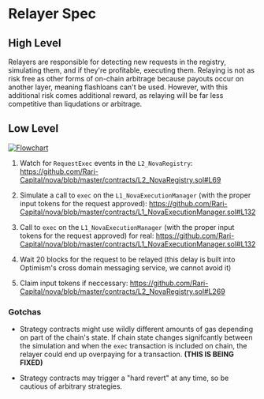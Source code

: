 # Relayer Spec

## High Level

Relayers are responsible for detecting new requests in the registry, simulating them, and if they're profitable, executing them. 
Relaying is not as risk free as other forms of on-chain arbitrage because payouts occur on another layer, meaning flashloans can't be used.
However, with this additional risk comes additional reward, as relaying will be far less competitive than liqudations or arbitrage.

## Low Level

[![Flowchart](https://user-images.githubusercontent.com/26209401/128758937-a4284172-e358-4a73-a329-f480d39b9ea4.png)](https://www.zenflowchart.com/docs/view/LPQZOpnelOkQ5dKBzyVX)

1. Watch for `RequestExec` events in the `L2_NovaRegistry`: https://github.com/Rari-Capital/nova/blob/master/contracts/L2_NovaRegistry.sol#L69

3. Simulate a call to `exec` on the `L1_NovaExecutionManager` (with the proper input tokens for the request approved): https://github.com/Rari-Capital/nova/blob/master/contracts/L1_NovaExecutionManager.sol#L132

5. Call to `exec` on the `L1_NovaExecutionManager` (with the proper input tokens for the request approved) for real: https://github.com/Rari-Capital/nova/blob/master/contracts/L1_NovaExecutionManager.sol#L132

7. Wait 20 blocks for the request to be relayed (this delay is built into Optimism's cross domain messaging service, we cannot avoid it)

9. Claim input tokens if neccessary: https://github.com/Rari-Capital/nova/blob/master/contracts/L2_NovaRegistry.sol#L269

### Gotchas

- Strategy contracts might use wildly different amounts of gas depending on part of the chain's state. If chain state changes signifcantly between the simulation and when the `exec` transaction is included on chain, the relayer could end up overpaying for a transaction. **(THIS IS BEING FIXED)**

- Strategy contracts may trigger a "hard revert" at any time, so be cautious of arbitrary strategies.
